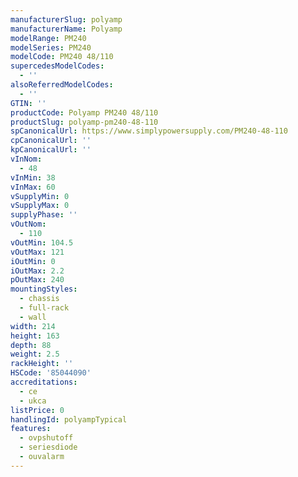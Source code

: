 ```yaml
---
manufacturerSlug: polyamp
manufacturerName: Polyamp
modelRange: PM240
modelSeries: PM240
modelCode: PM240 48/110
supercedesModelCodes:
  - ''
alsoReferredModelCodes:
  - ''
GTIN: ''
productCode: Polyamp PM240 48/110
productSlug: polyamp-pm240-48-110
spCanonicalUrl: https://www.simplypowersupply.com/PM240-48-110
cpCanonicalUrl: ''
kpCanonicalUrl: ''
vInNom:
  - 48
vInMin: 38
vInMax: 60
vSupplyMin: 0
vSupplyMax: 0
supplyPhase: ''
vOutNom:
  - 110
vOutMin: 104.5
vOutMax: 121
iOutMin: 0
iOutMax: 2.2
pOutMax: 240
mountingStyles:
  - chassis
  - full-rack
  - wall
width: 214
height: 163
depth: 88
weight: 2.5
rackHeight: ''
HSCode: '85044090'
accreditations:
  - ce
  - ukca
listPrice: 0
handlingId: polyampTypical
features:
  - ovpshutoff
  - seriesdiode
  - ouvalarm
---
```

